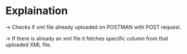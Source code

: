 # Explaination

-> Checks if xml file already uploaded on POSTMAN with POST request.

-> If there is already an xml file it fetches specific column from that uploaded XML file.
